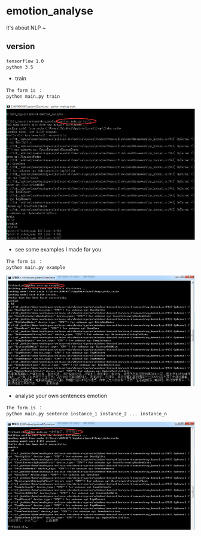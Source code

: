 # emotion_analyse
it's about NLP ~

## version
```
tensorflow 1.0
python 3.5
```
 * train
 
 ```
 The form is ：
 python main.py train
 ```
 ![image](https://github.com/jinzitian/emotion_analyse/blob/master/images/train.png)
 * see some examples I made for you 
 
 ```
 The form is ：
 python main.py example
 ```
 ![image](https://github.com/jinzitian/emotion_analyse/blob/master/images/example.png)
 * analyse your own sentences emotion
 
 ```
 The form is ：
 python main.py sentence instance_1 instance_2 ... instance_n
 ```
 ![image](https://github.com/jinzitian/emotion_analyse/blob/master/images/sentence.png)
